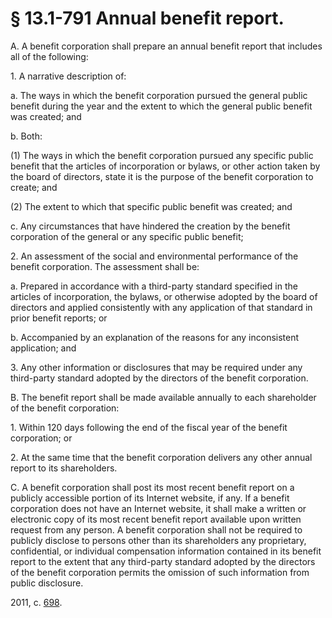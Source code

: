 # § 13.1-791 Annual benefit report.

<p>A. A benefit corporation shall prepare an annual benefit report that includes all of the following:</p><p>1. A narrative description of:</p><p>a. The ways in which the benefit corporation pursued the general public benefit during the year and the extent to which the general public benefit was created; and</p><p>b. Both:</p><p>(1) The ways in which the benefit corporation pursued any specific public benefit that the articles of incorporation or bylaws, or other action taken by the board of directors, state it is the purpose of the benefit corporation to create; and</p><p>(2) The extent to which that specific public benefit was created; and</p><p>c. Any circumstances that have hindered the creation by the benefit corporation of the general or any specific public benefit;</p><p>2. An assessment of the social and environmental performance of the benefit corporation. The assessment shall be:</p><p>a. Prepared in accordance with a third-party standard specified in the articles of incorporation, the bylaws, or otherwise adopted by the board of directors and applied consistently with any application of that standard in prior benefit reports; or</p><p>b. Accompanied by an explanation of the reasons for any inconsistent application; and</p><p>3. Any other information or disclosures that may be required under any third-party standard adopted by the directors of the benefit corporation.</p><p>B. The benefit report shall be made available annually to each shareholder of the benefit corporation:</p><p>1. Within 120 days following the end of the fiscal year of the benefit corporation; or</p><p>2. At the same time that the benefit corporation delivers any other annual report to its shareholders.</p><p>C. A benefit corporation shall post its most recent benefit report on a publicly accessible portion of its Internet website, if any. If a benefit corporation does not have an Internet website, it shall make a written or electronic copy of its most recent benefit report available upon written request from any person. A benefit corporation shall not be required to publicly disclose to persons other than its shareholders any proprietary, confidential, or individual compensation information contained in its benefit report to the extent that any third-party standard adopted by the directors of the benefit corporation permits the omission of such information from public disclosure.</p><p>2011, c. <a href='http://lis.virginia.gov/cgi-bin/legp604.exe?111+ful+CHAP0698'>698</a>.</p>